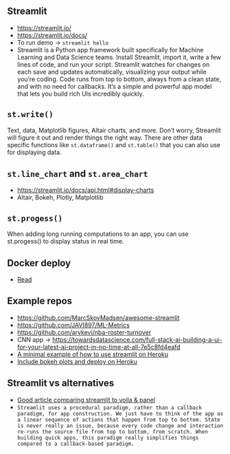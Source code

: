 ## Streamlit
* https://streamlit.io/
* https://streamlit.io/docs/
* To run demo -> `streamlit hello`
* Streamlit is a Python app framework built specifically for Machine Learning and Data Science teams. Install Streamlit, import it, write a few lines of code, and run your script. Streamlit watches for changes on each save and updates automatically, visualizing your output while you’re coding. Code runs from top to bottom, always from a clean state, and with no need for callbacks. It’s a simple and powerful app model that lets you build rich UIs incredibly quickly. 

## `st.write()` 
Text, data, Matplotlib figures, Altair charts, and more. Don’t worry, Streamlit will figure it out and render things the right way. There are other data specific functions like `st.dataframe()` and `st.table()` that you can also use for displaying data.

## `st.line_chart` and `st.area_chart`
* https://streamlit.io/docs/api.html#display-charts
* Altair, Bokeh, Plotly, Matplotlib 

## `st.progess()`
When adding long running computations to an app, you can use st.progess() to display status in real time.

## Docker deploy
* [Read](https://maelfabien.github.io/project/Streamlit/#)

## Example repos
* https://github.com/MarcSkovMadsen/awesome-streamlit
* https://github.com/JAVI897/ML-Metrics
* https://github.com/arvkevi/nba-roster-turnover
* CNN app -> https://towardsdatascience.com/full-stack-ai-building-a-ui-for-your-latest-ai-project-in-no-time-at-all-7e5c8fd4eafd
* [A minimal example of how to use streamlit on Heroku](https://github.com/ericmjl/minimal-streamlit-example)
* [Include bokeh plots and deploy on Heroku](https://pythonforundergradengineers.com/streamlit-app-with-bokeh.html)

## Streamlit vs alternatives
* [Good article comparing streamlit to voila & panel](https://ericmjl.github.io/essays-on-data-science/miscellaneous/dashboarding-landscape/)
* `Streamlit uses a procedural paradigm, rather than a callback paradigm, for app construction. We just have to think of the app as a linear sequence of actions that happen from top to bottom. State is never really an issue, because every code change and interaction re-runs the source file from top to bottom, from scratch. When building quick apps, this paradigm really simplifies things compared to a callback-based paradigm.`
